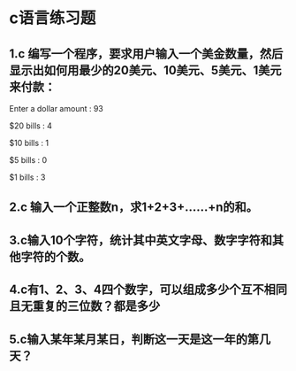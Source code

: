 # c语言练习题

## 1.c 编写一个程序，要求用户输入一个美金数量，然后显示出如何用最少的20美元、10美元、5美元、1美元来付款：

Enter a dollar amount : 93

$20 bills : 4

$10 bills : 1

$5 bills : 0

$1 bills : 3

## 2.c 输入一个正整数n，求1+2+3+......+n的和。

## 3.c输入10个字符，统计其中英文字母、数字字符和其他字符的个数。

## 4.c有1、2、3、4四个数字，可以组成多少个互不相同且无重复的三位数？都是多少

## 5.c输入某年某月某日，判断这一天是这一年的第几天？



